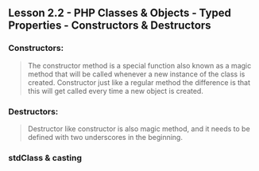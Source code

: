 ## Lesson 2.2 - PHP Classes & Objects - Typed Properties - Constructors & Destructors

### Constructors:

> The constructor method is a special function also known as a magic method
> that will be called whenever a new instance of the class is created.
> Constructor just like a regular method the difference is that this will
> get called every time a new object is created.

### Destructors:

> Destructor like constructor is also magic method, and it needs to be defined with two 
> underscores in the beginning.

### stdClass & casting